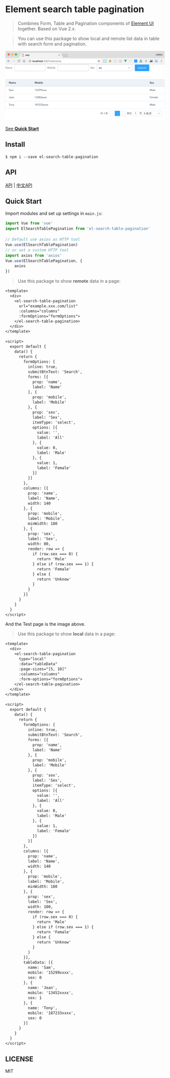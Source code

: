# Element search table pagination

> Combines Form, Table and Pagination components of [Element UI](https://github.com/ElemeFE/element) together. Based on Vue 2.x.

> You can use this package to show local and remote list data in table with search form and pagination.

![Screen shot](./screenshot/el-search-table-pagination.png)

[See **Quick Start**](#quick-start)

## Install

```
$ npm i --save el-search-table-pagination
```

## API

[API](./api/API_en.md)  |  [中文API](./api/API_zh_CN.md)

## Quick Start

Import modules and set up settings in `main.js`:

```js
import Vue from 'vue'
import ElSearchTablePagination from 'el-search-table-pagination'

// Default use axios as HTTP tool
Vue.use(ElSearchTablePagination)
// or set a custom HTTP tool
import axios from 'axios'
Vue.use(ElSearchTablePagination, {
    axios
})
```


> Use this package to show **remote** data in a page:

```vue
<template>
  <div>
    <el-search-table-pagination
      url="example.xxx.com/list"
      :columns="columns"
      :formOptions="formOptions">
    </el-search-table-pagination>
  </div>
</template>

<script>
  export default {
    data() {
      return {
        formOptions: {
          inline: true,
          submitBtnText: 'Search',
          forms: [{
            prop: 'name',
            label: 'Name'
          }, {
            prop: 'mobile',
            label: 'Mobile'
          }, {
            prop: 'sex',
            label: 'Sex',
            itemType: 'select',
            options: [{
              value: '',
              label: 'All'
            }, {
              value: 0,
              label: 'Male'
            }, {
              value: 1,
              label: 'Female'
            }]
          }]
        },
        columns: [{
          prop: 'name',
          label: 'Name',
          width: 140
        }, {
          prop: 'mobile',
          label: 'Mobile',
          minWidth: 180
        }, {
          prop: 'sex',
          label: 'Sex',
          width: 80,
          render: row => {
            if (row.sex === 0) {
              return 'Male'
            } else if (row.sex === 1) {
              return 'Female'
            } else {
              return 'Unknow'
            }
          }
        }]
      }
    }
  }
</script>
```


And the Test page is the image above.

> Use this package to show **local** data in a page:

```vue
<template>
  <div>
    <el-search-table-pagination
      type="local"
      :data="tableData"
      :page-sizes="[5, 10]"
      :columns="columns"
      :form-options="formOptions">
    </el-search-table-pagination>
  </div>
</template>

<script>
  export default {
    data() {
      return {
        formOptions: {
          inline: true,
          submitBtnText: 'Search',
          forms: [{
            prop: 'name',
            label: 'Name'
          }, {
            prop: 'mobile',
            label: 'Mobile'
          }, {
            prop: 'sex',
            label: 'Sex',
            itemType: 'select',
            options: [{
              value: '',
              label: 'All'
            }, {
              value: 0,
              label: 'Male'
            }, {
              value: 1,
              label: 'Female'
            }]
          }]
        },
        columns: [{
          prop: 'name',
          label: 'Name',
          width: 140
        }, {
          prop: 'mobile',
          label: 'Mobile',
          minWidth: 180
        }, {
          prop: 'sex',
          label: 'Sex',
          width: 100,
          render: row => {
            if (row.sex === 0) {
              return 'Male'
            } else if (row.sex === 1) {
              return 'Female'
            } else {
              return 'Unknow'
            }
          }
        }],
        tableData: [{
          name: 'Sam',
          mobile: '15299xxxx',
          sex: 0
        }, {
          name: 'Jean',
          mobile: '13452xxxx',
          sex: 1
        }, {
          name: 'Tony',
          mobile: '187233xxxx',
          sex: 0
        }]
      }
    }
  }
</script>
```

## LICENSE

MIT
